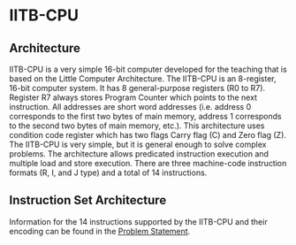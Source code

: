 # IITB-CPU
## Architecture
IITB-CPU is a very simple 16-bit computer developed for the teaching that is based on the Little
Computer Architecture. The IITB-CPU is an 8-register, 16-bit computer system. It has 8 general-purpose
registers (R0 to R7). Register R7 always stores Program Counter which points to the next instruction. All
addresses are short word addresses (i.e. address 0 corresponds to the first two bytes of main memory,
address 1 corresponds to the second two bytes of main memory, etc.). This architecture uses condition
code register which has two flags Carry flag (C) and Zero flag (Z). The IITB-CPU is very simple, but it is
general enough to solve complex problems. The architecture allows predicated instruction execution
and multiple load and store execution. There are three machine-code instruction formats (R, I, and J
type) and a total of 14 instructions.

## Instruction Set Architecture
Information for the 14 instructions supported by the IITB-CPU and their encoding can be found in the [Problem Statement](https://github.com/SohamInamdar142857/EE224_16_bit_CPU/blob/main/EE224-IITB-CPU-Project.pdf).
